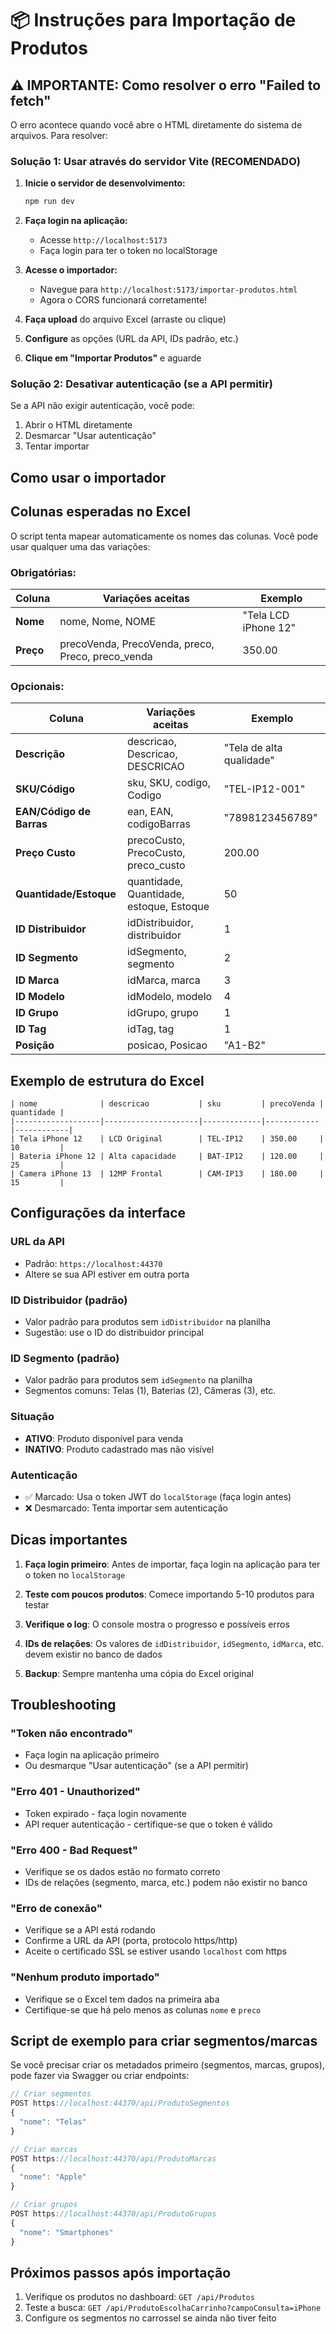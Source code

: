 # 📦 Instruções para Importação de Produtos

## ⚠️ IMPORTANTE: Como resolver o erro "Failed to fetch"

O erro acontece quando você abre o HTML diretamente do sistema de arquivos. Para resolver:

### Solução 1: Usar através do servidor Vite (RECOMENDADO)

1. **Inicie o servidor de desenvolvimento:**
   ```bash
   npm run dev
   ```

2. **Faça login na aplicação:**
   - Acesse `http://localhost:5173`
   - Faça login para ter o token no localStorage

3. **Acesse o importador:**
   - Navegue para `http://localhost:5173/importar-produtos.html`
   - Agora o CORS funcionará corretamente!

4. **Faça upload** do arquivo Excel (arraste ou clique)

5. **Configure** as opções (URL da API, IDs padrão, etc.)

6. **Clique em "Importar Produtos"** e aguarde

### Solução 2: Desativar autenticação (se a API permitir)

Se a API não exigir autenticação, você pode:
1. Abrir o HTML diretamente
2. Desmarcar "Usar autenticação"
3. Tentar importar

## Como usar o importador

## Colunas esperadas no Excel

O script tenta mapear automaticamente os nomes das colunas. Você pode usar qualquer uma das variações:

### Obrigatórias:

| Coluna | Variações aceitas | Exemplo |
|--------|-------------------|---------|
| **Nome** | nome, Nome, NOME | "Tela LCD iPhone 12" |
| **Preço** | precoVenda, PrecoVenda, preco, Preco, preco_venda | 350.00 |

### Opcionais:

| Coluna | Variações aceitas | Exemplo |
|--------|-------------------|---------|
| **Descrição** | descricao, Descricao, DESCRICAO | "Tela de alta qualidade" |
| **SKU/Código** | sku, SKU, codigo, Codigo | "TEL-IP12-001" |
| **EAN/Código de Barras** | ean, EAN, codigoBarras | "7898123456789" |
| **Preço Custo** | precoCusto, PrecoCusto, preco_custo | 200.00 |
| **Quantidade/Estoque** | quantidade, Quantidade, estoque, Estoque | 50 |
| **ID Distribuidor** | idDistribuidor, distribuidor | 1 |
| **ID Segmento** | idSegmento, segmento | 2 |
| **ID Marca** | idMarca, marca | 3 |
| **ID Modelo** | idModelo, modelo | 4 |
| **ID Grupo** | idGrupo, grupo | 1 |
| **ID Tag** | idTag, tag | 1 |
| **Posição** | posicao, Posicao | "A1-B2" |

## Exemplo de estrutura do Excel

```
| nome              | descricao           | sku         | precoVenda | quantidade |
|-------------------|---------------------|-------------|------------|------------|
| Tela iPhone 12    | LCD Original        | TEL-IP12    | 350.00     | 10         |
| Bateria iPhone 12 | Alta capacidade     | BAT-IP12    | 120.00     | 25         |
| Camera iPhone 13  | 12MP Frontal        | CAM-IP13    | 180.00     | 15         |
```

## Configurações da interface

### URL da API
- Padrão: `https://localhost:44370`
- Altere se sua API estiver em outra porta

### ID Distribuidor (padrão)
- Valor padrão para produtos sem `idDistribuidor` na planilha
- Sugestão: use o ID do distribuidor principal

### ID Segmento (padrão)
- Valor padrão para produtos sem `idSegmento` na planilha
- Segmentos comuns: Telas (1), Baterias (2), Câmeras (3), etc.

### Situação
- **ATIVO**: Produto disponível para venda
- **INATIVO**: Produto cadastrado mas não visível

### Autenticação
- ✅ Marcado: Usa o token JWT do `localStorage` (faça login antes)
- ❌ Desmarcado: Tenta importar sem autenticação

## Dicas importantes

1. **Faça login primeiro**: Antes de importar, faça login na aplicação para ter o token no `localStorage`

2. **Teste com poucos produtos**: Comece importando 5-10 produtos para testar

3. **Verifique o log**: O console mostra o progresso e possíveis erros

4. **IDs de relações**: Os valores de `idDistribuidor`, `idSegmento`, `idMarca`, etc. devem existir no banco de dados

5. **Backup**: Sempre mantenha uma cópia do Excel original

## Troubleshooting

### "Token não encontrado"
- Faça login na aplicação primeiro
- Ou desmarque "Usar autenticação" (se a API permitir)

### "Erro 401 - Unauthorized"
- Token expirado - faça login novamente
- API requer autenticação - certifique-se que o token é válido

### "Erro 400 - Bad Request"
- Verifique se os dados estão no formato correto
- IDs de relações (segmento, marca, etc.) podem não existir no banco

### "Erro de conexão"
- Verifique se a API está rodando
- Confirme a URL da API (porta, protocolo https/http)
- Aceite o certificado SSL se estiver usando `localhost` com https

### "Nenhum produto importado"
- Verifique se o Excel tem dados na primeira aba
- Certifique-se que há pelo menos as colunas `nome` e `preco`

## Script de exemplo para criar segmentos/marcas

Se você precisar criar os metadados primeiro (segmentos, marcas, grupos), pode fazer via Swagger ou criar endpoints:

```javascript
// Criar segmentos
POST https://localhost:44370/api/ProdutoSegmentos
{
  "nome": "Telas"
}

// Criar marcas
POST https://localhost:44370/api/ProdutoMarcas
{
  "nome": "Apple"
}

// Criar grupos
POST https://localhost:44370/api/ProdutoGrupos
{
  "nome": "Smartphones"
}
```

## Próximos passos após importação

1. Verifique os produtos no dashboard: `GET /api/Produtos`
2. Teste a busca: `GET /api/ProdutoEscolhaCarrinho?campoConsulta=iPhone`
3. Configure os segmentos no carrossel se ainda não tiver feito
